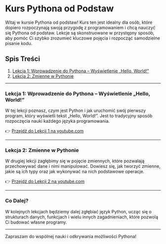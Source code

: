 # Kurs Pythona od Podstaw

Witaj w kursie Pythona od podstaw! Kurs ten jest idealny dla osób, które dopiero rozpoczynają swoją przygodę z programowaniem i chcą nauczyć się Pythona od podstaw. Lekcje są skonstruowane w przystępny sposób, aby pomóc Ci szybko zrozumieć kluczowe pojęcia i rozpocząć samodzielne pisanie kodu.

## Spis Treści

1. [Lekcja 1: Wprowadzenie do Pythona – Wyświetlenie „Hello, World!”](#lekcja-1-wprowadzenie-do-pythona--wyswietlenie-hello-world)
2. [Lekcja 2: Zmienne w Pythonie](#lekcja-2-zmienne-w-pythonie)

---

### Lekcja 1: Wprowadzenie do Pythona – Wyświetlenie „Hello, World!”
W tej lekcji poznasz, czym jest Python i jak uruchomić swój pierwszy program, który wyświetli tekst „Hello, World!”. Jest to tradycyjny sposób rozpoczęcia nauki każdego języka programowania.

👉 [Przejdź do Lekcji 1 na youtube.com](https://youtu.be/G1gxc-B_lSw)

---

### Lekcja 2: Zmienne w Pythonie
W drugiej lekcji zagłębimy się w pojęcie zmiennych, które pozwalają przechowywać dane i nimi manipulować. Dowiesz się, jak tworzyć zmienne, jakie są ich typy oraz jak wykonywać na nich podstawowe operacje.

👉 [Przejdź do Lekcji 2 na youtube.com](https://youtu.be/URKmpt4G2pA)

---

### Co Dalej?

W kolejnych lekcjach będziemy dalej zgłębiać język Python, ucząc się o strukturach danych, funkcjach i wielu innych zagadnieniach, które pozwolą Ci budować własne programy.

---

Zapraszam do wspólnej nauki i odkrywania możliwości Pythona!